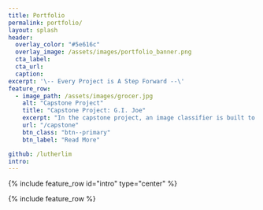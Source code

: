 ```yaml
---
title: Portfolio
permalink: portfolio/
layout: splash
header:
  overlay_color: "#5e616c"
  overlay_image: /assets/images/portfolio_banner.png
  cta_label: 
  cta_url: 
  caption: 
excerpt: '\-- Every Project is A Step Forward --\'
feature_row:
  - image_path: /assets/images/grocer.jpg
    alt: "Capstone Project"
    title: "Capstone Project: G.I. Joe"
    excerpt: "In the capstone project, an image classifier is built to classify grocery images. The outputs of the classifier can be integrated in customer service kiosks, warehouse systems and even online grocery platforms.<br>"
    url: "/capstone"
    btn_class: "btn--primary"
    btn_label: "Read More"

github: /lutherlim
intro:
---
```


{% include feature_row id="intro" type="center" %}

{% include feature_row %}